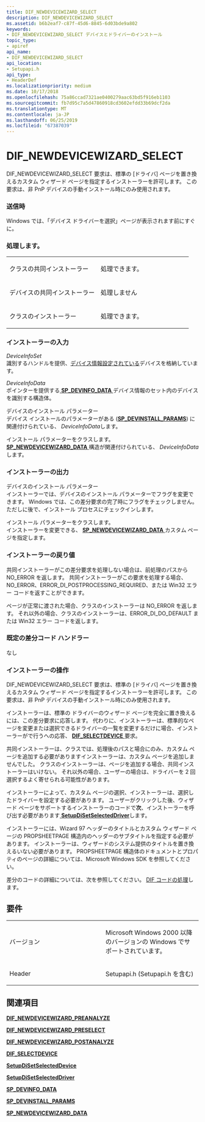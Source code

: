 ```yaml
---
title: DIF_NEWDEVICEWIZARD_SELECT
description: DIF_NEWDEVICEWIZARD_SELECT
ms.assetid: b6b2eaf7-c87f-45d6-8845-6d03bde9a802
keywords:
- DIF_NEWDEVICEWIZARD_SELECT デバイスとドライバーのインストール
topic_type:
- apiref
api_name:
- DIF_NEWDEVICEWIZARD_SELECT
api_location:
- Setupapi.h
api_type:
- HeaderDef
ms.localizationpriority: medium
ms.date: 10/17/2018
ms.openlocfilehash: 75a86ccad7321ae0400279aac63bd5f916eb1103
ms.sourcegitcommit: fb7d95c7a5d47860918cd3602efdd33b69dcf2da
ms.translationtype: MT
ms.contentlocale: ja-JP
ms.lasthandoff: 06/25/2019
ms.locfileid: "67387039"
---
```

# <a name="difnewdevicewizardselect"></a>DIF_NEWDEVICEWIZARD_SELECT


DIF_NEWDEVICEWIZARD_SELECT 要求は、標準の [ドライバ] ページを置き換えるカスタム ウィザード ページを指定するインストーラーを許可します。 この要求は、非 PnP デバイスの手動インストール時にのみ使用されます。

### <a name="when-sent"></a>送信時

Windows では、「デバイス ドライバーを選択」ページが表示されます前にすぐに。

### <a name="who-handles"></a>処理します。

<table>
<colgroup>
<col width="50%" />
<col width="50%" />
</colgroup>
<tbody>
<tr class="odd">
<td align="left"><p>クラスの共同インストーラー</p></td>
<td align="left"><p>処理できます。</p></td>
</tr>
<tr class="even">
<td align="left"><p>デバイスの共同インストーラー</p></td>
<td align="left"><p>処理しません</p></td>
</tr>
<tr class="odd">
<td align="left"><p>クラスのインストーラー</p></td>
<td align="left"><p>処理できます。</p></td>
</tr>
</tbody>
</table>

 

### <a name="installer-input"></a>インストーラーの入力

<a href="" id="deviceinfoset"></a>*DeviceInfoSet*  
識別するハンドルを提供、[デバイス情報設定されている](https://docs.microsoft.com/windows-hardware/drivers/install/device-information-sets)デバイスを格納しています。

<a href="" id="deviceinfodata"></a>*DeviceInfoData*  
ポインターを提供する[ **SP_DEVINFO_DATA** ](https://docs.microsoft.com/windows/desktop/api/setupapi/ns-setupapi-_sp_devinfo_data)デバイス情報のセット内のデバイスを識別する構造体。

<a href="" id="device-installation-parameters-"></a>デバイスのインストール パラメーター   
デバイス インストールのパラメーターがある ([**SP_DEVINSTALL_PARAMS**](https://docs.microsoft.com/windows/desktop/api/setupapi/ns-setupapi-_sp_devinstall_params_a)) に関連付けられている、 *DeviceInfoData*します。

<a href="" id="class-installation-parameters"></a>インストール パラメーターをクラスします。  
[ **SP_NEWDEVICEWIZARD_DATA** ](https://docs.microsoft.com/windows/desktop/api/setupapi/ns-setupapi-_sp_newdevicewizard_data)構造が関連付けられている、 *DeviceInfoData*します。

### <a name="installer-output"></a>インストーラーの出力

<a href="" id="device-installation-parameters"></a>デバイスのインストール パラメーター  
インストーラーでは、デバイスのインストール パラメーターでフラグを変更できます。 Windows では、この差分要求の完了時にフラグをチェックしません。 ただしに後で、インストール プロセスにチェックインします。

<a href="" id="class-installation-parameters"></a>インストール パラメーターをクラスします。  
インストーラーを変更できる、 [ **SP_NEWDEVICEWIZARD_DATA** ](https://docs.microsoft.com/windows/desktop/api/setupapi/ns-setupapi-_sp_newdevicewizard_data)カスタム ページを指定します。

### <a name="installer-return-value"></a>インストーラーの戻り値

共同インストーラーがこの差分要求を処理しない場合は、前処理のパスから NO_ERROR を返します。 共同インストーラーがこの要求を処理する場合、NO_ERROR、ERROR_DI_POSTPROCESSING_REQUIRED、または Win32 エラー コードを返すことができます。

ページが正常に渡された場合、クラスのインストーラーは NO_ERROR を返します。 それ以外の場合、クラスのインストーラーは、ERROR_DI_DO_DEFAULT または Win32 エラー コードを返します。

### <a name="default-dif-code-handler"></a>既定の差分コード ハンドラー

なし

### <a name="installer-operation"></a>インストーラーの操作

DIF_NEWDEVICEWIZARD_SELECT 要求は、標準の [ドライバ] ページを置き換えるカスタム ウィザード ページを指定するインストーラーを許可します。 この要求は、非 PnP デバイスの手動インストール時にのみ使用されます。

インストーラーは、標準の ドライバーのウィザード ページを完全に置き換えるには、この差分要求に応答します。 代わりに、インストーラーは、標準的なページを変更または選択できるドライバーの一覧を変更するだけに場合、インストーラーがで行うへの応答、 [ **DIF_SELECTDEVICE** ](dif-selectdevice.md)要求。

共同インストーラーは、クラスでは、処理後のパスと場合にのみ、カスタム ページを追加する必要がありますインストーラーは、カスタム ページを追加しませんでした。 クラスのインストーラーは、ページを追加する場合、共同インストーラーはいけない。 それ以外の場合、ユーザーの場合は、ドライバーを 2 回選択するよく寄せられる可能性があります。

インストーラーによって、カスタム ページの選択、インストーラーは、選択したドライバーを設定する必要があります。 ユーザーがクリックした後、ウィザード ページをサポートするインストーラーのコードで**次**、インストーラーを呼び出す必要があります[ **SetupDiSetSelectedDriver**](https://docs.microsoft.com/windows/desktop/api/setupapi/nf-setupapi-setupdisetselecteddrivera)します。

インストーラーには、Wizard 97 ヘッダーのタイトルとカスタム ウィザード ページの PROPSHEETPAGE 構造内のヘッダーのサブタイトルを指定する必要があります。 インストーラーは、ウィザードのシステム提供のタイトルを置き換えるいない必要があります。 PROPSHEETPAGE 構造体のドキュメントとプロパティのページの詳細については、Microsoft Windows SDK を参照してください。

差分のコードの詳細については、次を参照してください。 [DIF コードの処理](https://docs.microsoft.com/windows-hardware/drivers/install/handling-dif-codes)します。

<a name="requirements"></a>要件
------------

<table>
<colgroup>
<col width="50%" />
<col width="50%" />
</colgroup>
<tbody>
<tr class="odd">
<td align="left"><p>バージョン</p></td>
<td align="left"><p>Microsoft Windows 2000 以降のバージョンの Windows でサポートされています。</p></td>
</tr>
<tr class="even">
<td align="left"><p>Header</p></td>
<td align="left">Setupapi.h (Setupapi.h を含む)</td>
</tr>
</tbody>
</table>

## <a name="see-also"></a>関連項目


[**DIF_NEWDEVICEWIZARD_PREANALYZE**](dif-newdevicewizard-preanalyze.md)

[**DIF_NEWDEVICEWIZARD_PRESELECT**](dif-newdevicewizard-preselect.md)

[**DIF_NEWDEVICEWIZARD_POSTANALYZE**](dif-newdevicewizard-postanalyze.md)

[**DIF_SELECTDEVICE**](dif-selectdevice.md)

[**SetupDiSetSelectedDevice**](https://docs.microsoft.com/windows/desktop/api/setupapi/nf-setupapi-setupdisetselecteddevice)

[**SetupDiSetSelectedDriver**](https://docs.microsoft.com/windows/desktop/api/setupapi/nf-setupapi-setupdisetselecteddrivera)

[**SP_DEVINFO_DATA**](https://docs.microsoft.com/windows/desktop/api/setupapi/ns-setupapi-_sp_devinfo_data)

[**SP_DEVINSTALL_PARAMS**](https://docs.microsoft.com/windows/desktop/api/setupapi/ns-setupapi-_sp_devinstall_params_a)

[**SP_NEWDEVICEWIZARD_DATA**](https://docs.microsoft.com/windows/desktop/api/setupapi/ns-setupapi-_sp_newdevicewizard_data)

 

 






